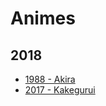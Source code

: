 # Animes

## 2018
- [1988 - Akira](https://filmow.com/akira-t160/)
- [2017 - Kakegurui](http://www.imdb.com/title/tt7131720/)
